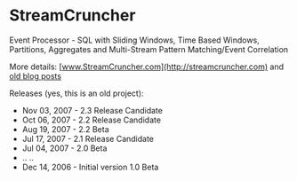 StreamCruncher
==============

Event Processor - SQL with Sliding Windows, Time Based Windows, Partitions, Aggregates and Multi-Stream Pattern Matching/Event Correlation

More details: [www.StreamCruncher.com](http://streamcruncher.com) and [old blog posts](http://javaforu.blogspot.com/search/label/%23streamcruncher)

Releases (yes, this is an old project):
 - Nov 03, 2007 - 2.3 Release Candidate
 - Oct 06, 2007 - 2.2 Release Candidate
 - Aug 19, 2007 - 2.2 Beta
 - Jul 17, 2007 - 2.1 Release Candidate
 - Jul 04, 2007 - 2.0 Beta
 - .. ..
 - Dec 14, 2006 - Initial version 1.0 Beta
